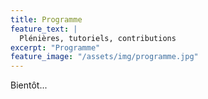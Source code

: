 ```yaml
---
title: Programme 
feature_text: |
  Plénières, tutoriels, contributions
excerpt: "Programme"
feature_image: "/assets/img/programme.jpg"
---
```



Bientôt...

